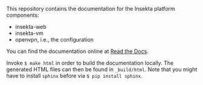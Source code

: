 This repository contains the documentation for the Insekta platform components:

* insekta-web
* insekta-vm
* openvpn, i.e., the configuration

You can find the documentation online at [Read the Docs](https://insekta.readthedocs.io/en/latest/).

Invoke `$ make html` in order to build the documentation locally. The generated HTML files can then be found in `_build/html`. Note that you might have to install `sphinx` before via `$ pip install sphinx`.